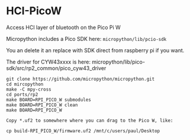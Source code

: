 # HCI-PicoW
Access HCI layer of bluetooth on the Pico Pi W


Micropython includes a Pico SDK here:
```micropython/lib/pcio-sdk```

You an delete it an replace with SDK direct from raspberry pi if you want.   

The driver for CYW43xxxx is here: micropython/lib/pico-sdk/src/rp2_common/pico_cyw43_driver    


```
git clone https://github.com/micropython/micropython.git
cd mircopython
make -C mpy-cross
cd ports/rp2
make BOARD=RPI_PICO_W submodules
make BOARD=RPI_PICO_W clean
make BOARD=RPI_PICO_W

Copy *.uf2 to somewhere where you can drag to the Pico W, like:

cp build-RPI_PICO_W/firmware.uf2 /mnt/c/users/paul/Desktop


```
